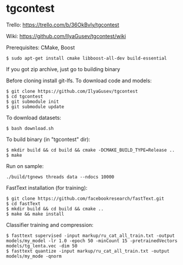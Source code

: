 # tgcontest

Trello: https://trello.com/b/36OkBvly/tgcontest

Wiki: https://github.com/IlyaGusev/tgcontest/wiki

Prerequisites: CMake, Boost
```
$ sudo apt-get install cmake libboost-all-dev build-essential
```

If you got zip archive, just go to building binary

Before cloning install git-lfs. To download code and models:
```
$ git clone https://github.com/IlyaGusev/tgcontest
$ cd tgcontest
$ git submodule init
$ git submodule update
```

To download datasets:
```
$ bash download.sh
```

To build binary (in "tgcontest" dir):
```
$ mkdir build && cd build && cmake -DCMAKE_BUILD_TYPE=Release ..
$ make
```

Run on sample:
```
./build/tgnews threads data --ndocs 10000
```

FastText installation (for training):
```
$ git clone https://github.com/facebookresearch/fastText.git
$ cd fastText
$ mkdir build && cd build && cmake ..
$ make && make install
```

Classifier training and compression:
```
$ fasttext supervised -input markup/ru_cat_all_train.txt -output models/my_model -lr 1.0 -epoch 50 -minCount 15 -pretrainedVectors models/tg_lenta.vec -dim 50
$ fasttext quantize -input markup/ru_cat_all_train.txt -output models/my_mode -qnorm
```
